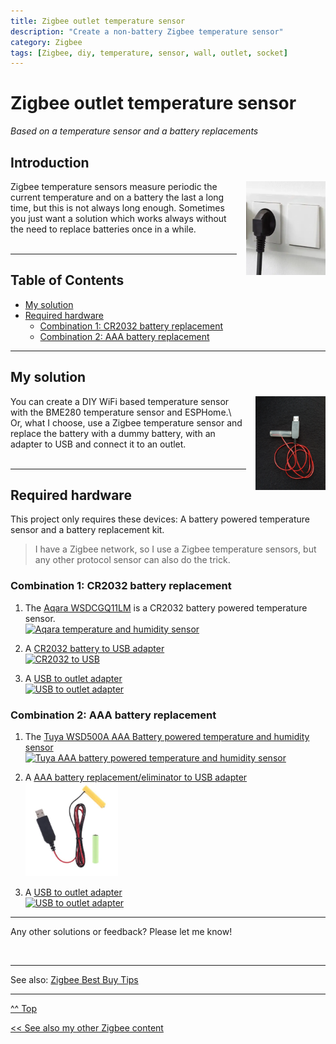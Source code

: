 ```yaml
---
title: Zigbee outlet temperature sensor
description: "Create a non-battery Zigbee temperature sensor"
category: Zigbee
tags: [Zigbee, diy, temperature, sensor, wall, outlet, socket]
---
```


# Zigbee outlet temperature sensor
*Based on a temperature sensor and a battery replacements*

## Introduction

<img src="images_temp_no_battery/outlet_socket.webp" alt="outlet plug" height="150px" style="margin-left:15px;float:right"/>
Zigbee temperature sensors measure periodic the current temperature and on a battery the last a long time, but this is not always long enough. 
Sometimes you just want a solution which works always without the need to replace batteries once in a while.

<br>
<br>

---

## Table of Contents
<!-- TOC -->
  * [My solution](#my-solution)
  * [Required hardware](#required-hardware)
    * [Combination 1: CR2032 battery replacement](#combination-1-cr2032-battery-replacement)
    * [Combination 2: AAA battery replacement](#combination-2-aaa-battery-replacement)
<!-- TOC -->

---

## My solution

<img src="/projects/images_christmas_decorations/battery_to_usb.jpg" alt="battery eliminator" height="150px" style="margin-left:15px;float:right"/>
You can create a DIY WiFi based temperature sensor with the BME280 temperature sensor and ESPHome.\
Or, what I choose, use a Zigbee temperature sensor and replace the battery with a dummy battery, with an adapter to USB and connect it to an outlet.

<br>
<br>

---

## Required hardware

This project only requires these devices: A battery powered temperature sensor and a battery replacement kit.

> I have a Zigbee network, so I use a Zigbee temperature sensors, but any other protocol sensor can also do the trick.

### Combination 1: CR2032 battery replacement

1. The <a href="/buy/smart_home_best_buy_tips#temperature-sensor" target="_blank">Aqara WSDCGQ11LM</a> is a CR2032 battery powered temperature sensor.\
   <a href="/buy/smart_home_best_buy_tips#temperature-sensor" target="_blank">
   <img src="/buy/images_zigbee/zigbee_temperature_humidity_sensor_aqara.webp" alt="Aqara temperature and humidity sensor" height="150px" /></a>

2. A <a href="/buy/smart_home_best_buy_tips#cr2032-usb-battery-replacements">CR2032 battery to USB adapter</a>\
   <a href="/buy/smart_home_best_buy_tips#cr2032-usb-battery-replacements" target="_blank">
   <img src="/buy/images_zigbee/cr2032_to_usb.webp" alt="CR2032 to USB" height="150px" /></a>

3. A <a href="/buy/smart_home_best_buy_tips#adapters">USB to outlet adapter</a>\
   <a href="/buy/smart_home_best_buy_tips#adapters" target="_blank">
   <img src="/esphome/images/5v_power_adapter.jpg" alt="USB to outlet adapter" height="150px" /></a>

### Combination 2: AAA battery replacement

1. The <a href="/buy/smart_home_best_buy_tips#temperature-sensor" target="_blank">Tuya WSD500A AAA Battery powered temperature and humidity sensor</a>\
   <a href="/buy/smart_home_best_buy_tips#temperature-sensor" target="_blank">
   <img src="/buy/images_zigbee/temperature_sensor_tuya_aaa.avif" alt="Tuya AAA battery powered temperature and humidity sensor" height="150px" /></a>

2. A <a href="/buy/smart_home_best_buy_tips#cr2032-usb-battery-replacements">AAA battery replacement/eliminator to USB adapter</a>\
   <a href="/buy/smart_home_best_buy_tips#battery-eliminators" target="_blank">
   <img src="/buy/images_diy/battery_eliminator.png" alt="battery replacement to USB adapter" height="150px" /></a>

3. A <a href="/buy/smart_home_best_buy_tips#adapters">USB to outlet adapter</a>\
   <a href="/buy/smart_home_best_buy_tips#adapters" target="_blank">
   <img src="/esphome/images/5v_power_adapter.jpg" alt="USB to outlet adapter" height="150px" /></a>

---

Any other solutions or feedback? Please let me know!

<br>

---

See also: [Zigbee Best Buy Tips](/buy/smart_home_best_buy_tips)

---

[^^ Top](#table-of-contents)

[<< See also my other Zigbee content](index)
